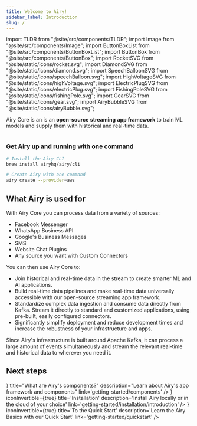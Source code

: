 ```yaml
---
title: Welcome to Airy!
sidebar_label: Introduction
slug: /
---
```


import TLDR from "@site/src/components/TLDR";
import Image from "@site/src/components/Image";
import ButtonBoxList from "@site/src/components/ButtonBoxList";
import ButtonBox from "@site/src/components/ButtonBox";
import RocketSVG from "@site/static/icons/rocket.svg";
import DiamondSVG from "@site/static/icons/diamond.svg";
import SpeechBalloonSVG from "@site/static/icons/speechBalloon.svg";
import HighVoltageSVG from "@site/static/icons/highVoltage.svg";
import ElectricPlugSVG from "@site/static/icons/electricPlug.svg";
import FishingPoleSVG from "@site/static/icons/fishingPole.svg";
import GearSVG from "@site/static/icons/gear.svg";
import AiryBubbleSVG from "@site/static/icons/airyBubble.svg";

<TLDR>

Airy Core is an is an **open-source** **streaming** **app framework** to train ML models and supply them with historical and real-time data.

</TLDR>

<Image lightModePath="img/getting-started/introduction.png" darkModePath="img/getting-started/introduction.png"/>

<h3>Get Airy up and running with one command</h3>

```bash
# Install the Airy CLI
brew install airyhq/airy/cli

# Create Airy with one command
airy create --provider=aws
```

## What Airy is used for

With Airy Core you can process data from a variety of sources:

- Facebook Messenger
- WhatsApp Business API
- Google's Business Messages
- SMS
- Website Chat Plugins
- Any source you want with Custom Connectors

You can then use Airy Core to:

- Join historical and real-time data in the stream to create smarter ML and AI applications.
- Build real-time data pipelines and make real-time data universally accessible with our open-source streaming app framework.
- Standardize complex data ingestion and consume data directly from Kafka. Stream it directly to standard and customized applications, using pre-built, easily configured connectors.
- Significantly simplify deployment and reduce development times and increase the robustness of your infrastructure and apps.

Since Airy's infrastructure is built around Apache Kafka,
it can process a large amount of events simultaneously and stream the relevant real-time
and historical data to wherever you need it.

## Next steps

<ButtonBoxList>
<ButtonBox
    icon={<AiryBubbleSVG />}
    title="What are Airy's components?"
    description="Learn about Airy's app framework and components"
    link='getting-started/components'
/>
<ButtonBox
    icon={<RocketSVG />}
    iconInvertible={true}
    title='Installation'
    description='Install Airy locally or in the cloud of your choice'
    link='getting-started/installation/introduction'
/>
<ButtonBox
    icon={<DiamondSVG />}
    iconInvertible={true}
    title='To the Quick Start'
    description='Learn the Airy Basics with our Quick Start'
    link='getting-started/quickstart'
/>
</ButtonBoxList>
